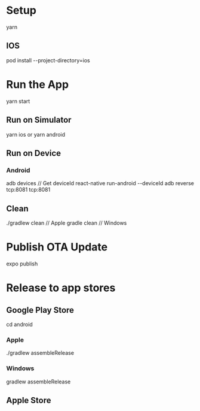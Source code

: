 # Setup
yarn
## IOS
pod install --project-directory=ios

# Run the App
yarn start
## Run on Simulator
yarn ios
or 
yarn android

## Run on Device
### Android
adb devices // Get deviceId
react-native run-android --deviceId <deviceId>
adb reverse tcp:8081 tcp:8081
## Clean
./gradlew clean // Apple
gradle clean // Windows

# Publish OTA Update
expo publish

# Release to app stores
## Google Play Store
cd android
### Apple
./gradlew assembleRelease 
### Windows
gradlew assembleRelease 

## Apple Store
